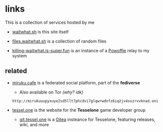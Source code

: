 # links

This is a collection of services hosted by me

- [waitwhat.sh](https://waitwhat.sh) is this site itself

- [files.waitwhat.sh](https://files.waitwhat.sh/) is a collection of random files

- [killing-waitwhat.is-super.fun](https://killing-waitwhat.is-super.fun/) is an instance of a [Powoffie](/projects/powoffie/) relay to my system

## related

- [miruku.cafe](https://miruku.cafe/) is a federated social platform, part of the **fediverse**
    - Also available on Tor _(why? idk)_
    ```
    http://mirukuuupyxuye2sd5llt7phcdvi7glqwrwdnfz6iq2jv4suzrvvknad.onion
    ```

- [tessel.one](https://tessel.one) is the website for the **Tesselone** game developer group
    - [git.tessel.one](https://git.tessel.one) is a [Gitea](https://gitea.com/) insteance for Tesselone, featuring releases, wiki, and more

